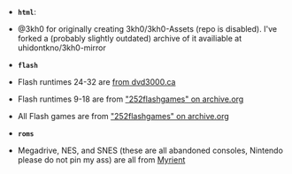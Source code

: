 * **`html`**:
 * @3kh0 for originally creating 3kh0/3kh0-Assets (repo is disabled). I've forked a (probably slightly outdated) archive of it availiable at uhidontkno/3kh0-mirror

* **`flash`**
 * Flash runtimes 24-32 are [from dvd3000.ca](https://www.dvd3000.ca/flash/)
 * Flash runtimes 9-18 are from ["252flashgames" on archive.org](https://archive.org/details/252flashgames)
 * All Flash games are from ["252flashgames" on archive.org](https://archive.org/details/252flashgames)

* **`roms`**
 * Megadrive, NES, and SNES (these are all abandoned consoles, Nintendo please do not pin my ass) are all from [Myrient](https://myrient.erista.me/)